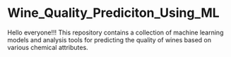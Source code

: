 # Wine_Quality_Prediciton_Using_ML
Hello everyone!!! This repository contains a collection of machine learning models and analysis tools for predicting the quality of wines based on various chemical attributes. 
